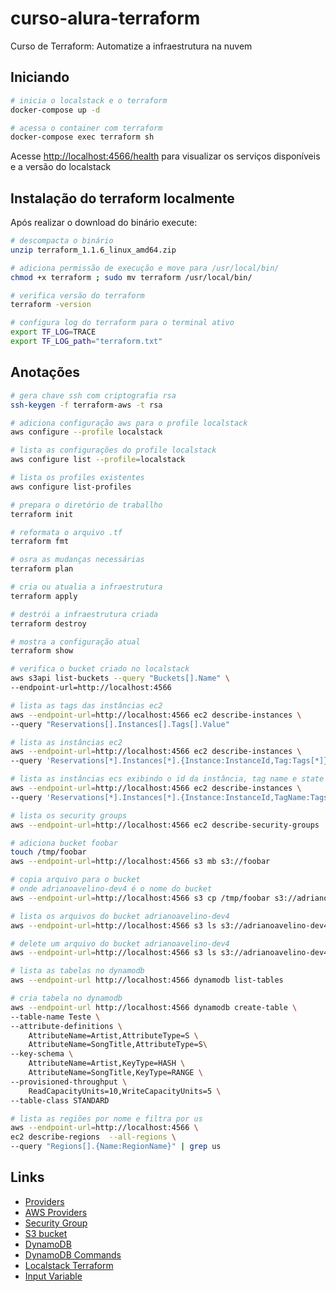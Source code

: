# curso-alura-terraform
Curso de Terraform: Automatize a infraestrutura na nuvem

## Iniciando
```bash
# inicia o localstack e o terraform
docker-compose up -d

# acessa o container com terraform
docker-compose exec terraform sh
```
Acesse [http://localhost:4566/health](http://localhost:4566/health) para visualizar os serviços disponíveis e a versão do localstack

## Instalação do terraform localmente
Após realizar o download do binário execute:
```bash
# descompacta o binário
unzip terraform_1.1.6_linux_amd64.zip

# adiciona permissão de execução e move para /usr/local/bin/
chmod +x terraform ; sudo mv terraform /usr/local/bin/

# verifica versão do terraform
terraform -version

# configura log do terraform para o terminal ativo
export TF_LOG=TRACE
export TF_LOG_path="terraform.txt"
```

## Anotações
```bash
# gera chave ssh com criptografia rsa
ssh-keygen -f terraform-aws -t rsa

# adiciona configuração aws para o profile localstack
aws configure --profile localstack

# lista as configurações do profile localstack
aws configure list --profile=localstack

# lista os profiles existentes
aws configure list-profiles

# prepara o diretório de traballho
terraform init

# reformata o arquivo .tf
terraform fmt

# osra as mudanças necessárias 
terraform plan

# cria ou atualia a infraestrutura
terraform apply

# destrói a infraestrutura criada
terraform destroy

# mostra a configuração atual
terraform show

# verifica o bucket criado no localstack
aws s3api list-buckets --query "Buckets[].Name" \
--endpoint-url=http://localhost:4566

# lista as tags das instâncias ec2 
aws --endpoint-url=http://localhost:4566 ec2 describe-instances \
--query "Reservations[].Instances[].Tags[].Value"

# lista as instâncias ec2
aws --endpoint-url=http://localhost:4566 ec2 describe-instances \
--query 'Reservations[*].Instances[*].{Instance:InstanceId,Tag:Tags[*]}'

# lista as instâncias ecs exibindo o id da instância, tag name e state
aws --endpoint-url=http://localhost:4566 ec2 describe-instances \
--query 'Reservations[*].Instances[*].{Instance:InstanceId,TagName:Tags[*].Value,State:State}'

# lista os security groups
aws --endpoint-url=http://localhost:4566 ec2 describe-security-groups

# adiciona bucket foobar
touch /tmp/foobar
aws --endpoint-url=http://localhost:4566 s3 mb s3://foobar

# copia arquivo para o bucket
# onde adrianoavelino-dev4 é o nome do bucket
aws --endpoint-url=http://localhost:4566 s3 cp /tmp/foobar s3://adrianoavelino-dev4

# lista os arquivos do bucket adrianoavelino-dev4
aws --endpoint-url=http://localhost:4566 s3 ls s3://adrianoavelino-dev4

# delete um arquivo do bucket adrianoavelino-dev4
aws --endpoint-url=http://localhost:4566 s3 ls s3://adrianoavelino-dev4

# lista as tabelas no dynamodb
aws --endpoint-url http://localhost:4566 dynamodb list-tables 

# cria tabela no dynamodb
aws --endpoint-url http://localhost:4566 dynamodb create-table \
--table-name Teste \
--attribute-definitions \
    AttributeName=Artist,AttributeType=S \
    AttributeName=SongTitle,AttributeType=S\
--key-schema \
    AttributeName=Artist,KeyType=HASH \
    AttributeName=SongTitle,KeyType=RANGE \
--provisioned-throughput \
    ReadCapacityUnits=10,WriteCapacityUnits=5 \
--table-class STANDARD

# lista as regiões por nome e filtra por us
aws --endpoint-url=http://localhost:4566 \
ec2 describe-regions  --all-regions \
--query "Regions[].{Name:RegionName}" | grep us
```

## Links
- [Providers](https://registry.terraform.io/browse/providers)
- [AWS Providers](https://registry.terraform.io/providers/hashicorp/aws/latest/docs)
- [Security Group](https://registry.terraform.io/providers/hashicorp/aws/latest/docs/resources/security_group)
- [S3 bucket](https://registry.terraform.io/providers/hashicorp/aws/latest/docs/resources/s3_bucket)
- [DynamoDB](https://registry.terraform.io/providers/hashicorp/aws/latest/docs/resources/dynamodb_table)
- [DynamoDB Commands](https://docs.aws.amazon.com/cli/latest/reference/dynamodb/index.html)
- [Localstack Terraform](https://docs.localstack.cloud/integrations/terraform/)
- [Input Variable](https://www.terraform.io/language/values/variables#input-variables)
